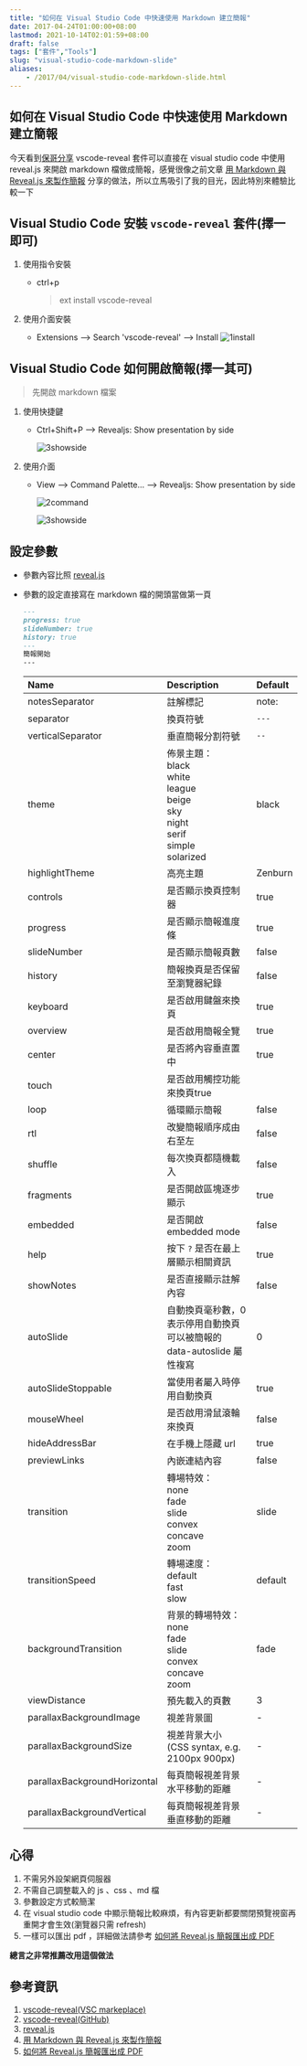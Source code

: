 ```yaml
---
title: "如何在 Visual Studio Code 中快速使用 Markdown 建立簡報"
date: 2017-04-24T01:00:00+08:00
lastmod: 2021-10-14T02:01:59+08:00
draft: false
tags: ["套件","Tools"]
slug: "visual-studio-code-markdown-slide"
aliases:
    - /2017/04/visual-studio-code-markdown-slide.html
---
```

## 如何在 Visual Studio Code 中快速使用 Markdown 建立簡報

今天看到[保哥分享](https://www.facebook.com/groups/augularjs.tw/permalink/1588293701180994/) vscode-reveal 套件可以直接在 visual studio code 中使用 reveal.js 來開啟 markdown 檔做成簡報，感覺很像之前文章 [用 Markdown 與 Reveal.js 來製作簡報](/markdown-revealjs) 分享的做法，所以立馬吸引了我的目光，因此特別來體驗比較一下

## Visual Studio Code 安裝 `vscode-reveal` 套件(擇一即可)

1. 使用指令安裝

    * ctrl+p

        > ext install vscode-reveal

2. 使用介面安裝

    * Extensions --> Search 'vscode-reveal' --> Install
        ![1install](https://cloud.githubusercontent.com/assets/3851540/25314950/bc22c566-287f-11e7-9783-a500b015e823.png)

## Visual Studio Code 如何開啟簡報(擇一其可)

>先開啟 markdown 檔案

1. 使用快捷鍵
    * Ctrl+Shift+P --> Revealjs: Show presentation by side

        ![3showside](https://cloud.githubusercontent.com/assets/3851540/25314951/bc22f7d4-287f-11e7-9b24-d8800570e2fc.png)
2. 使用介面
    * View --> Command Palette... --> Revealjs: Show presentation by side

        ![2command](https://cloud.githubusercontent.com/assets/3851540/25314952/bc247636-287f-11e7-9239-243b76ef0757.png)

        ![3showside](https://cloud.githubusercontent.com/assets/3851540/25314951/bc22f7d4-287f-11e7-9b24-d8800570e2fc.png)

## 設定參數

* 參數內容比照 [reveal.js](https://github.com/hakimel/reveal.js)

* 參數的設定直接寫在 markdown 檔的開頭當做第一頁

    ```md
    ---
    progress: true
    slideNumber: true
    history: true
    ---
    簡報開始
    ---
    ```

    Name|Description|Default
    :---|:---|:---
    notesSeparator|註解標記|note:
    separator|換頁符號|`---`
    verticalSeparator|垂直簡報分割符號|`--`
    theme|佈景主題：<br/>black<br/>    white<br/>    league<br/>    beige<br/> sky<br/>    night<br/>    serif<br/>    simple<br/>    solarized|black
    highlightTheme|高亮主題|Zenburn
    controls|是否顯示換頁控制器|true
    progress|是否顯示簡報進度條|true
    slideNumber|是否顯示簡報頁數|false
    history|簡報換頁是否保留至瀏覽器紀錄|false
    keyboard|是否啟用鍵盤來換頁|true
    overview|是否啟用簡報全覽|true
    center|是否將內容垂直置中|true
    touch|是否啟用觸控功能來換頁true
    loop|循環顯示簡報|false
    rtl|改變簡報順序成由右至左|false
    shuffle|每次換頁都隨機載入|false
    fragments|是否開啟區塊逐步顯示|true
    embedded|是否開啟 embedded mode|false
    help|按下 `?` 是否在最上層顯示相關資訊|true
    showNotes|是否直接顯示註解內容|false
    autoSlide|自動換頁毫秒數，0 表示停用自動換頁<br/>可以被簡報的 data-autoslide 屬性複寫|0
    autoSlideStoppable|當使用者屬入時停用自動換頁|true
    mouseWheel|是否啟用滑鼠滾輪來換頁|false
    hideAddressBar|在手機上隱藏 url|true
    previewLinks|內嵌連結內容|false
    transition|轉場特效：<br/>none<br/>fade<br/>slide<br/>convex<br/>concave<br/>zoom|slide
    transitionSpeed|轉場速度：<br/>    default<br/>    fast<br/>    slow|default
    backgroundTransition|背景的轉場特效：<br/>    none<br/>   fade<br/>    slide<br/>    convex<br/>    concave<br/>    zoom|fade
    viewDistance|預先載入的頁數|3
    parallaxBackgroundImage|視差背景圖|-
    parallaxBackgroundSize|視差背景大小 <br/>    (CSS syntax, e.g. 2100px 900px)|-
    parallaxBackgroundHorizontal|每頁簡報視差背景水平移動的距離|-
    parallaxBackgroundVertical|每頁簡報視差背景垂直移動的距離|-

## 心得

1. 不需另外設架網頁伺服器
2. 不需自己調整載入的 js 、css 、md 檔
3. 參數設定方式較簡潔
4. 在 visual studio code 中顯示簡報比較麻煩，有內容更新都要關閉預覽視窗再重開才會生效(瀏覽器只需 refresh)
5. 一樣可以匯出 pdf ，詳細做法請參考 [如何將 Reveal.js 簡報匯出成 PDF](/revealjs-pdf)

**總言之非常推薦改用這個做法**

## 參考資訊

1. [vscode-reveal(VSC markeplace)](https://marketplace.visualstudio.com/items?itemName=evilz.vscode-reveal)
2. [vscode-reveal(GitHub)](https://github.com/evilz/vscode-reveal)
3. [reveal.js](https://github.com/hakimel/reveal.js)
4. [用 Markdown 與 Reveal.js 來製作簡報](/markdown-revealjs)
5. [如何將 Reveal.js 簡報匯出成 PDF](/revealjs-pdf)
